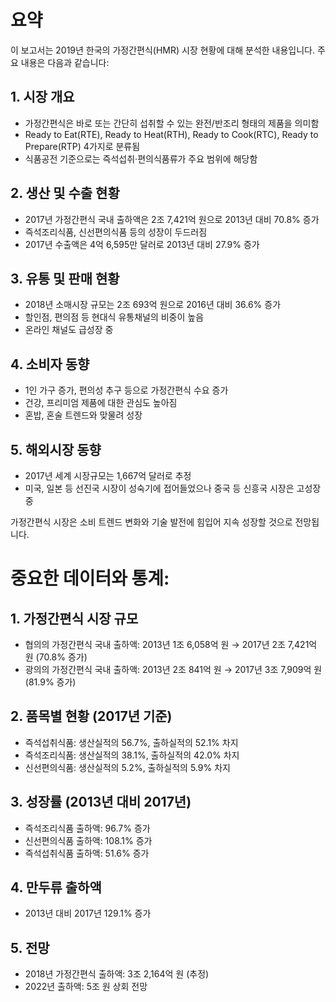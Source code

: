 # 요약

이 보고서는 2019년 한국의 가정간편식(HMR) 시장 현황에 대해 분석한 내용입니다. 주요 내용은 다음과 같습니다:

## 1. 시장 개요

- 가정간편식은 바로 또는 간단히 섭취할 수 있는 완전/반조리 형태의 제품을 의미함
- Ready to Eat(RTE), Ready to Heat(RTH), Ready to Cook(RTC), Ready to Prepare(RTP) 4가지로 분류됨
- 식품공전 기준으로는 즉석섭취·편의식품류가 주요 범위에 해당함

## 2. 생산 및 수출 현황

- 2017년 가정간편식 국내 출하액은 2조 7,421억 원으로 2013년 대비 70.8% 증가
- 즉석조리식품, 신선편의식품 등의 성장이 두드러짐
- 2017년 수출액은 4억 6,595만 달러로 2013년 대비 27.9% 증가

## 3. 유통 및 판매 현황

- 2018년 소매시장 규모는 2조 693억 원으로 2016년 대비 36.6% 증가
- 할인점, 편의점 등 현대식 유통채널의 비중이 높음
- 온라인 채널도 급성장 중

## 4. 소비자 동향

- 1인 가구 증가, 편의성 추구 등으로 가정간편식 수요 증가
- 건강, 프리미엄 제품에 대한 관심도 높아짐
- 혼밥, 혼술 트렌드와 맞물려 성장

## 5. 해외시장 동향

- 2017년 세계 시장규모는 1,667억 달러로 추정
- 미국, 일본 등 선진국 시장이 성숙기에 접어들었으나 중국 등 신흥국 시장은 고성장 중

가정간편식 시장은 소비 트렌드 변화와 기술 발전에 힘입어 지속 성장할 것으로 전망됩니다.


# 중요한 데이터와 통계:

## 1. 가정간편식 시장 규모
- 협의의 가정간편식 국내 출하액: 2013년 1조 6,058억 원 → 2017년 2조 7,421억 원 (70.8% 증가)
- 광의의 가정간편식 국내 출하액: 2013년 2조 841억 원 → 2017년 3조 7,909억 원 (81.9% 증가)

## 2. 품목별 현황 (2017년 기준)
- 즉석섭취식품: 생산실적의 56.7%, 출하실적의 52.1% 차지
- 즉석조리식품: 생산실적의 38.1%, 출하실적의 42.0% 차지
 - 신선편의식품: 생산실적의 5.2%, 출하실적의 5.9% 차지

## 3. 성장률 (2013년 대비 2017년)
- 즉석조리식품 출하액: 96.7% 증가
- 신선편의식품 출하액: 108.1% 증가
- 즉석섭취식품 출하액: 51.6% 증가

## 4. 만두류 출하액
- 2013년 대비 2017년 129.1% 증가

## 5. 전망
- 2018년 가정간편식 출하액: 3조 2,164억 원 (추정)
- 2022년 출하액: 5조 원 상회 전망
